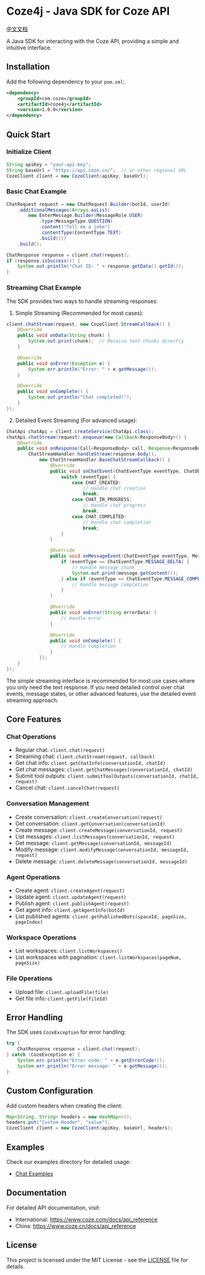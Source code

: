 # Coze4j - Java SDK for Coze API

[中文文档](README_zh.md)

A Java SDK for interacting with the Coze API, providing a simple and intuitive interface.

## Installation

Add the following dependency to your `pom.xml`:

```xml
<dependency>
    <groupId>com.coze</groupId>
    <artifactId>coze4j</artifactId>
    <version>1.0.0</version>
</dependency>
```

## Quick Start

### Initialize Client

```java
String apiKey = "your-api-key";
String baseUrl = "https://api.coze.cn/";  // or other regional URL
CozeClient client = new CozeClient(apiKey, baseUrl);
```

### Basic Chat Example

```java
ChatRequest request = new ChatRequest.Builder(botId, userId)
    .additionalMessages(Arrays.asList(
        new EnterMessage.Builder(MessageRole.USER)
            .type(MessageType.QUESTION)
            .content("Tell me a joke")
            .contentType(ContentType.TEXT)
            .build()))
    .build();

ChatResponse response = client.chat(request);
if (response.isSuccess()) {
    System.out.println("Chat ID: " + response.getData().getId());
}
```

### Streaming Chat Example

The SDK provides two ways to handle streaming responses:

1. Simple Streaming (Recommended for most cases):
```java
client.chatStream(request, new CozeClient.StreamCallback() {
    @Override
    public void onData(String chunk) {
        System.out.print(chunk);  // Receive text chunks directly
    }

    @Override
    public void onError(Exception e) {
        System.err.println("Error: " + e.getMessage());
    }

    @Override
    public void onComplete() {
        System.out.println("Chat completed!");
    }
});
```

2. Detailed Event Streaming (For advanced usage):
```java
ChatApi chatApi = client.createService(ChatApi.class);
chatApi.chatStream(request).enqueue(new Callback<ResponseBody>() {
    @Override
    public void onResponse(Call<ResponseBody> call, Response<ResponseBody> response) {
        ChatStreamHandler.handleStream(response.body(),
            new ChatStreamHandler.BaseChatStreamCallback() {
                @Override
                public void onChatEvent(ChatEventType eventType, ChatObject chat) {
                    switch (eventType) {
                        case CHAT_CREATED:
                            // Handle chat creation
                            break;
                        case CHAT_IN_PROGRESS:
                            // Handle chat progress
                            break;
                        case CHAT_COMPLETED:
                            // Handle chat completion
                            break;
                    }
                }

                @Override
                public void onMessageEvent(ChatEventType eventType, Message message) {
                    if (eventType == ChatEventType.MESSAGE_DELTA) {
                        // Handle message chunk
                        System.out.print(message.getContent());
                    } else if (eventType == ChatEventType.MESSAGE_COMPLETED) {
                        // Handle message completion
                    }
                }

                @Override
                public void onError(String errorData) {
                    // Handle error
                }

                @Override
                public void onComplete() {
                    // Handle completion
                }
            });
    }
});
```

The simple streaming interface is recommended for most use cases where you only need the text response. If you need detailed control over chat events, message states, or other advanced features, use the detailed event streaming approach.

## Core Features

### Chat Operations
- Regular chat: `client.chat(request)`
- Streaming chat: `client.chatStream(request, callback)`
- Get chat info: `client.getChatInfo(conversationId, chatId)`
- Get chat messages: `client.getChatMessages(conversationId, chatId)`
- Submit tool outputs: `client.submitToolOutputs(conversationId, chatId, request)`
- Cancel chat: `client.cancelChat(request)`

### Conversation Management
- Create conversation: `client.createConversation(request)`
- Get conversation: `client.getConversation(conversationId)`
- Create message: `client.createMessage(conversationId, request)`
- List messages: `client.listMessages(conversationId, request)`
- Get message: `client.getMessage(conversationId, messageId)`
- Modify message: `client.modifyMessage(conversationId, messageId, request)`
- Delete message: `client.deleteMessage(conversationId, messageId)`

### Agent Operations
- Create agent: `client.createAgent(request)`
- Update agent: `client.updateAgent(request)`
- Publish agent: `client.publishAgent(request)`
- Get agent info: `client.getAgentInfo(botId)`
- List published agents: `client.getPublishedBots(spaceId, pageSize, pageIndex)`

### Workspace Operations
- List workspaces: `client.listWorkspaces()`
- List workspaces with pagination: `client.listWorkspaces(pageNum, pageSize)`

### File Operations
- Upload file: `client.uploadFile(file)`
- Get file info: `client.getFile(fileId)`

## Error Handling

The SDK uses `CozeException` for error handling:

```java
try {
    ChatResponse response = client.chat(request);
} catch (CozeException e) {
    System.err.println("Error code: " + e.getErrorCode());
    System.err.println("Error message: " + e.getMessage());
}
```

## Custom Configuration

Add custom headers when creating the client:

```java
Map<String, String> headers = new HashMap<>();
headers.put("Custom-Header", "value");
CozeClient client = new CozeClient(apiKey, baseUrl, headers);
```

## Examples

Check our examples directory for detailed usage:
- [Chat Examples](src/main/java/com/coze4j/examples/ChatExample.java)

## Documentation

For detailed API documentation, visit:
- International: https://www.coze.com/docs/api_reference
- China: https://www.coze.cn/docs/api_reference

## License

This project is licensed under the MIT License - see the [LICENSE](LICENSE) file for details. 